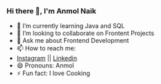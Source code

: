 ### Hi there 👋, I'm Anmol Naik


- 🌱 I’m currently learning Java and SQL
- 👯 I’m looking to collaborate on Frontent Projects
- 💬 Ask me about Frontend Development
- 📫 How to reach me: 
- [Instagram](instagram.com/anmol__naik) || [Linkedin](https://www.linkedin.com/in/anmol-naik/)
- 😄 Pronouns: Anmol
- ⚡ Fun fact: I love Cooking

